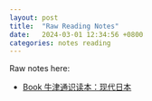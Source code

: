 ```yaml
---
layout: post
title:  "Raw Reading Notes"
date:   2024-03-01 12:34:56 +0800
categories: notes reading
---
```

Raw notes here:
- [Book 牛津通识读本：现代日本][book-oup-001]

[book-oup-001]: ../n/OUP-Morden_Japan.html

